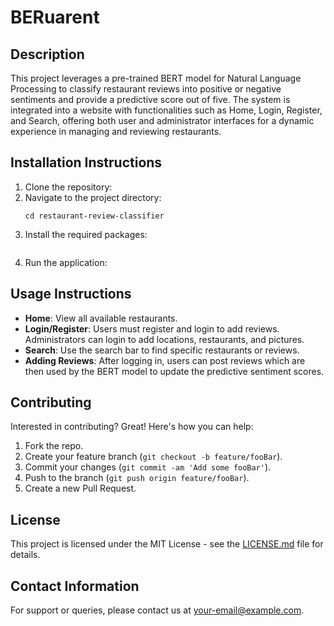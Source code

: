 # BERuarent

## Description

This project leverages a pre-trained BERT model for Natural Language Processing to classify restaurant reviews into positive or negative sentiments and provide a predictive score out of five. The system is integrated into a website with functionalities such as Home, Login, Register, and Search, offering both user and administrator interfaces for a dynamic experience in managing and reviewing restaurants.

## Installation Instructions

1. Clone the repository:
2. Navigate to the project directory:
   ```
   cd restaurant-review-classifier
3. Install the required packages:
   ```
4. Run the application:

## Usage Instructions

- **Home**: View all available restaurants.
- **Login/Register**: Users must register and login to add reviews. Administrators can login to add locations, restaurants, and pictures.
- **Search**: Use the search bar to find specific restaurants or reviews.
- **Adding Reviews**: After logging in, users can post reviews which are then used by the BERT model to update the predictive sentiment scores.

## Contributing

Interested in contributing? Great! Here's how you can help:
1. Fork the repo.
2. Create your feature branch (`git checkout -b feature/fooBar`).
3. Commit your changes (`git commit -am 'Add some fooBar'`).
4. Push to the branch (`git push origin feature/fooBar`).
5. Create a new Pull Request.

## License

This project is licensed under the MIT License - see the [LICENSE.md](LICENSE) file for details.

## Contact Information

For support or queries, please contact us at [your-email@example.com](mailto:your-email@example.com).


